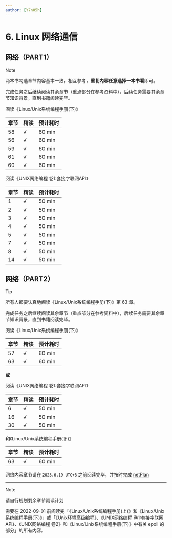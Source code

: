 ```yaml
---
author: [Y7n05h]
---
```


# 6. Linux 网络通信

## 网络（PART1）

> [!NOTE]
>
> 两本书勾选章节内容基本一致，相互参考，**重复内容任意选择一本书看**即可。
>
> 完成任务之后继续阅读其余章节（重点部分在参考资料中），后续任务需要其余章节知识背景，直到书籍阅读完毕。

阅读《Linux/Unix系统编程手册(下)》

| 章节 | 精读 | 预计耗时 |
| ---- | ---- | -------- |
| 58   | √    | 60 min   |
| 56   | √    | 60 min   |
| 59   | √    | 60 min   |
| 61   | √    | 60 min   |
| 60   | √    | 60 min   |

阅读《UNIX网络编程 卷1:套接字联网API》

| 章节 | 精读 | 预计耗时 |
| ---- | ---- | -------- |
| 1    | √    | 50 min   |
| 2    | √    | 50 min   |
| 3    | √    | 50 min   |
| 4    | √    | 50 min   |
| 5    | √    | 50 min   |
| 7    | √    | 50 min   |
| 8    | √    | 50 min   |
| 14   | √    | 50 min   |

## 网络（PART2）

> [!TIP]
>
> 所有人都要认真地阅读《Linux/Unix系统编程手册(下)》第 63 章。
>
> 完成任务之后继续阅读其余章节（重点部分在参考资料中），后续任务需要其余章节知识背景，直到书籍阅读完毕。

阅读《Linux/Unix系统编程手册(下)》

| 章节 | 精读 | 预计耗时 |
| ---- | ---- | -------- |
| 57   | √    | 60 min   |
| 63   | √    | 60 min   |

**或**

阅读《UNIX网络编程 卷1:套接字联网API》

| 章节 | 精读 | 预计耗时 |
| ---- | ---- | -------- |
| 6    | √    | 50 min   |
| 16   | √    | 50 min   |
| 30   | √    | 50 min   |

**和**《Linux/Unix系统编程手册(下)》

| 章节 | 精读 | 预计耗时 |
| ---- | ---- | -------- |
| 63   | √    | 60 min   |

网络内容章节请在 `2023.6.19 UTC+8` 之前阅读完毕，并按时完成 [netPlan](../project/plan-net)

---

> [!NOTE]
>
> 请自行规划剩余章节阅读计划
>
> 需要在 2022-09-01 前阅读完「《Linux/Unix系统编程手册(上)》和《Linux/Unix系统编程手册(下)》」或「《Unix环境高级编程》、《UNIX网络编程 卷1:套接字联网API》、《UNIX网络编程 卷2》和《Linux/Unix系统编程手册(下)》中有关 epoll 的部分」的所有内容。
